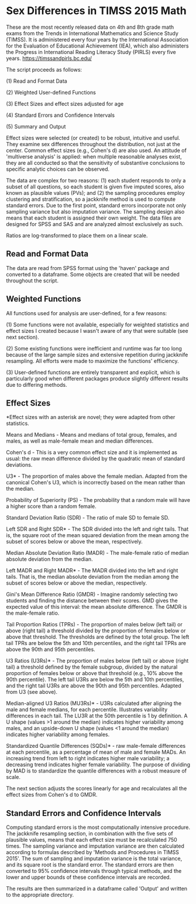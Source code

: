 # Sex Differences in TIMSS 2015 Math
These are the most recently released data on 4th and 8th grade math exams from the Trends in International Mathematics and Science Study (TIMSS). It is administered every four years by the International Association for the Evaluation of Educational Achievement (IEA), which also administers the Progress in International Reading Literacy Study (PIRLS) every five years. https://timssandpirls.bc.edu/

The script proceeds as follows:

(1) Read and Format Data

(2) Weighted User-defined Functions

(3) Effect Sizes and effect sizes adjusted for age

(4) Standard Errors and Confidence Intervals

(5) Summary and Output

Effect sizes were selected (or created) to be robust, intuitive and useful. They examine sex differences throughout the distribution, not just at the center. Common effect sizes (e.g., Cohen's d) are also used. An attitude of 'multiverse analysis' is applied: when multiple reasonable analyses exist, they are all conducted so that the sensitivity of substantive conclusions to specific analytic choices can be observed.

The data are complex for two reasons: (1) each student responds to only a subset of all questions, so each student is given five imputed scores, also known as plausible values (PVs); and (2) the sampling procedures employ clustering and stratification, so a jackknife method is used to compute standard errors. Due to the first point, standard errors incorporate not only sampling variance but also imputation variance. The sampling design also means that each student is assigned their own weight. The data files are designed for SPSS and SAS and are analyzed almost exclusively as such.

Ratios are log-transformed to place them on a linear scale.

## Read and Format Data
The data are read from SPSS format using the 'haven' package and converted to a dataframe. Some objects are created that will be needed throughout the script.

## Weighted Functions
All functions used for analysis are user-defined, for a few reasons:

(1) Some functions were not available, especially for weighted statistics and effect sizes I created because I wasn't aware of any that were suitable (see next section).

(2) Some existing functions were inefficient and runtime was far too long because of the large sample sizes and extensive repetition during jackknife resampling. All efforts were made to maximize the functions' efficiency.

(3) User-defined functions are entirely transparent and explicit, which is particularly good when different packages produce slightly different results due to differing methods.

## Effect Sizes
*Effect sizes with an asterisk are novel; they were adapted from other statistics.

Means and Medians - Means and medians of total group, females, and males, as well as male-female mean and median differences.

Cohen's d - This is a very common effect size and it is implemented as usual: the raw mean difference divided by the quadratic mean of standard deviations.

U3* - The proportion of males above the female median. Adapted from the canonical Cohen's U3, which is incorrectly based on the mean rather than the median.

Probability of Superiority (PS) - The probability that a random male will have a higher score than a random female.

Standard Deviation Ratio (SDR) - The ratio of male SD to female SD.

Left SDR and Right SDR* - The SDR divided into the left and right tails. That is, the square root of the mean squared deviation from the mean among the subset of scores below or above the mean, respectively.

Median Absolute Deviation Ratio (MADR) - The male-female ratio of median absolute deviation from the median.

Left MADR and Right MADR* - The MADR divided into the left and right tails. That is, the median absolute deviation from the median among the subset of scores below or above the median, respectively.

Gini's Mean Difference Ratio (GMDR) - Imagine randomly selecting two students and finding the distance between their scores. GMD gives the expected value of this interval: the mean absolute difference. The GMDR is the male-female ratio.

Tail Proportion Ratios (TPRs) - The proportion of males below (left tail) or above (right tail) a threshold divided by the proportion of females below or above that threshold. The thresholds are defined by the total group. The left tail TPRs are below the 5th and 10th percentiles, and the right tail TPRs are above the 90th and 95th percentiles.

U3 Ratios (U3Rs)* - The proportion of males below (left tail) or above (right tail) a threshold defined by the female subgroup, divided by the natural proportion of females below or above that threshold (e.g., 10% above the 90th percentile). The left tail U3Rs are below the 5th and 10th percentiles, and the right tail U3Rs are above the 90th and 95th percentiles. Adapted from U3 (see above).

Median-aligned U3 Ratios (MU3Rs)* - U3Rs calculated after aligning the male and female medians, for each percentile. Illustrates variability differences in each tail. The LU3R at the 50th percentile is 1 by definition. A U shape (values >1 around the median) indicates higher variability among males, and an upside-down U shape (values <1 around the median) indicates higher variability among females.

Standardized Quantile Differences (SQDs)* - raw male-female differences at each percentile, as a percentage of mean of male and female MADs. An increasing trend from left to right indicates higher male variability; a decreasing trend indicates higher female variability. The purpose of dividing by MAD is to standardize the quantile differences with a robust measure of scale.

The next section adjusts the scores linearly for age and recalculates all the effect sizes from Cohen's d to GMDR.

## Standard Errors and Confidence Intervals
Computing standard errors is the most computationally intensive procedure. The jackknife resampling section, in combination with the five sets of plausible values, means that each effect size must be recalculated 750 times. The sampling variance and imputation variance are then calculated according to formulas described by 'Methods and Procedures in TIMSS 2015'. The sum of sampling and imputation variance is the total variance, and its square root is the standard error. The standard errors are then converted to 95% confidence intervals through typical methods, and the lower and upper bounds of these confidence intervals are recorded.

The results are then summarized in a dataframe called 'Output' and written to the appropriate directory.
